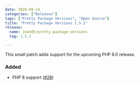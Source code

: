 ```yaml
---
date: 2020-09-14
categories: ["Releases"]
tags: ["Pretty Package Versions", "Open Source"]
title: "Pretty Package Versions 1.5.1"
release:
  name: jean85/pretty-package-versions
  tag: 1.5.1

---
```


This small patch adds support for the upcoming PHP 8.0 release.
<!--more-->

### Added
* PHP 8 support ([#28](https://github.com/Jean85/pretty-package-versions/pull/#28))
